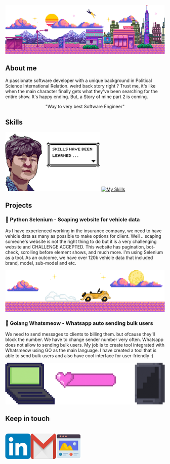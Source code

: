 <p align="center">
  <img src="assets/header_label_bg.gif" alt="header_label_bg">
</p>

## About me 
A passionate software developer with a unique background in Political Science International Relation. weird back story right ?
Trust me, it's like when the main character finally gets what they've been searching for the entire show. It's happy ending.
But, a Story of mine part 2 is coming. <p align="center">"Way to very best Software Engineer"</p>

## Skills
<img src="assets/hello_img.png" alt="hello_img" width="300px"> [![My Skills](https://skillicons.dev/icons?i=js,go,postgres,py,react,ts,vue,html,css,docker,figma,git)](https://skillicons.dev)
<div style="margin-top: 10px;">
</div>

## Projects
### 🚗 Python Selenium - Scaping website for vehicle data
As I have experienced working in the insurance company, we need to have vehicle data as many as possible to make options for client.
Well .. scaping someone's website is not the right thing to do but it is a very challenging website and CHALLENGE ACCEPTED.
This website has pagination, bot-check, scrolling before element shows, and much more. I'm using Selenium as a tool.
As an outcome, we have over 120k vehicle data that included brand, model, sub-model and etc.
<p align="center">
  <img src="assets/python_car_proj.gif" alt="python_car_proj">
</p>

### 📲 Golang Whatsmeow - Whatsapp auto sending bulk users
We need to send messages to clients to billing them. but ofcause they'll block the number. We have to change sender number very often.
Whatsapp does not allow to sending bulk users. My job is to create tool integrated with Whatsmeow using GO as the main language.
I have created a tool that is able to send bulk users and also have cool interface for user-friendly :)
<p align="center">
  <img src="assets/go_message_proj.gif" alt="python_car_proj">
</p>

## Keep in touch
</br>
<a href="https://www.linkedin.com/in/visutthi/" target="_blank"><img align="left" src="assets/linkedIn_icon.png" alt="LinkedIn" width="80px" height="80px"/></a>
<a href="mailto:visutthi.tiravisit@gmail.com" target="_blank"><img align="left" src="assets/gmail_icon.png" alt="Gmail" width="80px" height="80px"/></a>
<a href="https://visutthiportfolio-2024.web.app/index.html" target="_blank"><img align="left" src="assets/website_icon.png" alt="Website" width="80px" height="80px"/></a>

